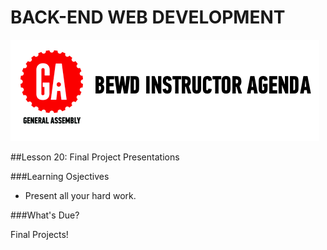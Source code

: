 BACK-END WEB DEVELOPMENT
============================

![GeneralAssemb.ly](../assets/ICL_icons/instr_agenda.png)

##Lesson 20: Final Project Presentations



###Learning Osjectives

*	Present all your hard work.
 


###What's Due? 

Final Projects!


